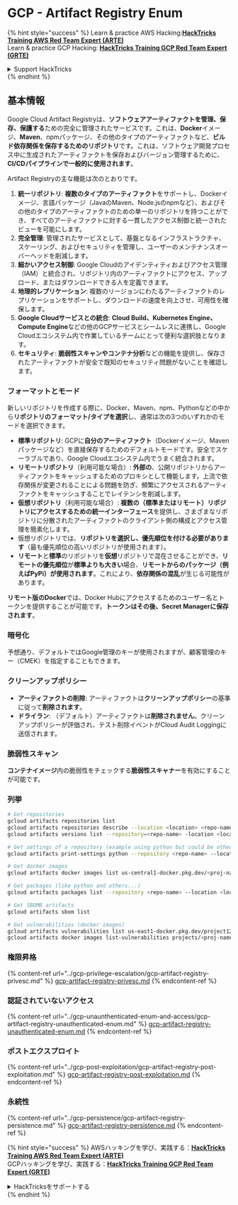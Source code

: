 # GCP - Artifact Registry Enum

{% hint style="success" %}
Learn & practice AWS Hacking:<img src="../../../.gitbook/assets/image (1).png" alt="" data-size="line">[**HackTricks Training AWS Red Team Expert (ARTE)**](https://training.hacktricks.xyz/courses/arte)<img src="../../../.gitbook/assets/image (1).png" alt="" data-size="line">\
Learn & practice GCP Hacking: <img src="../../../.gitbook/assets/image (2).png" alt="" data-size="line">[**HackTricks Training GCP Red Team Expert (GRTE)**<img src="../../../.gitbook/assets/image (2).png" alt="" data-size="line">](https://training.hacktricks.xyz/courses/grte)

<details>

<summary>Support HackTricks</summary>

* Check the [**subscription plans**](https://github.com/sponsors/carlospolop)!
* **Join the** 💬 [**Discord group**](https://discord.gg/hRep4RUj7f) or the [**telegram group**](https://t.me/peass) or **follow** us on **Twitter** 🐦 [**@hacktricks\_live**](https://twitter.com/hacktricks\_live)**.**
* **Share hacking tricks by submitting PRs to the** [**HackTricks**](https://github.com/carlospolop/hacktricks) and [**HackTricks Cloud**](https://github.com/carlospolop/hacktricks-cloud) github repos.

</details>
{% endhint %}

## 基本情報

Google Cloud Artifact Registryは、**ソフトウェアアーティファクトを管理、保存、保護する**ための完全に管理されたサービスです。これは、**Docker**イメージ、**Maven**、npmパッケージ、その他のタイプのアーティファクトなど、**ビルド依存関係を保存するためのリポジトリ**です。これは、ソフトウェア開発プロセス中に生成されたアーティファクトを保存およびバージョン管理するために、**CI/CDパイプラインで一般的に使用されます**。

Artifact Registryの主な機能は次のとおりです。

1. **統一リポジトリ**: **複数のタイプのアーティファクト**をサポートし、Dockerイメージ、言語パッケージ（JavaのMaven、Node.jsのnpmなど）、およびその他のタイプのアーティファクトのための単一のリポジトリを持つことができ、すべてのアーティファクトに対する一貫したアクセス制御と統一されたビューを可能にします。
2. **完全管理**: 管理されたサービスとして、基盤となるインフラストラクチャ、スケーリング、およびセキュリティを管理し、ユーザーのメンテナンスオーバーヘッドを削減します。
3. **細かいアクセス制御**: Google Cloudのアイデンティティおよびアクセス管理（IAM）と統合され、リポジトリ内のアーティファクトにアクセス、アップロード、またはダウンロードできる人を定義できます。
4. **地理的レプリケーション**: 複数のリージョンにわたるアーティファクトのレプリケーションをサポートし、ダウンロードの速度を向上させ、可用性を確保します。
5. **Google Cloudサービスとの統合**: **Cloud Build、Kubernetes Engine、Compute Engine**などの他のGCPサービスとシームレスに連携し、Google Cloudエコシステム内で作業しているチームにとって便利な選択肢となります。
6. **セキュリティ**: **脆弱性スキャンやコンテナ分析**などの機能を提供し、保存されたアーティファクトが安全で既知のセキュリティ問題がないことを確認します。

### フォーマットとモード

新しいリポジトリを作成する際に、Docker、Maven、npm、Pythonなどの中から**リポジトリのフォーマット/タイプを選択**し、通常は次の3つのいずれかのモードを選択できます。

* **標準リポジトリ**: GCPに**自分のアーティファクト**（Dockerイメージ、Mavenパッケージなど）を直接保存するためのデフォルトモードです。安全でスケーラブルであり、Google Cloudエコシステム内でうまく統合されます。
* **リモートリポジトリ**（利用可能な場合）: **外部の**、公開リポジトリからアーティファクトをキャッシュするためのプロキシとして機能します。上流で依存関係が変更されることによる問題を防ぎ、頻繁にアクセスされるアーティファクトをキャッシュすることでレイテンシを削減します。
* **仮想リポジトリ**（利用可能な場合）: **複数の（標準またはリモート）リポジトリにアクセスするための統一インターフェース**を提供し、さまざまなリポジトリに分散されたアーティファクトのクライアント側の構成とアクセス管理を簡素化します。
* 仮想リポジトリでは、**リポジトリを選択し、優先順位を付ける必要があります**（最も優先順位の高いリポジトリが使用されます）。
* **リモート**と**標準**のリポジトリを**仮想**リポジトリで混在させることができ、**リモートの優先順位**が**標準よりも大きい**場合、**リモートからのパッケージ（例えばPyPi）が使用されます**。これにより、**依存関係の混乱**が生じる可能性があります。

**リモート版のDocker**では、Docker Hubにアクセスするためのユーザー名とトークンを提供することが可能です。**トークンはその後、Secret Managerに保存されます**。

### 暗号化

予想通り、デフォルトではGoogle管理のキーが使用されますが、顧客管理のキー（CMEK）を指定することもできます。

### クリーンアップポリシー

* **アーティファクトの削除**: アーティファクトは**クリーンアップポリシー**の基準に従って**削除されます**。
* **ドライラン**: （デフォルト）アーティファクトは**削除されません**。クリーンアップポリシーが評価され、テスト削除イベントがCloud Audit Loggingに送信されます。

### 脆弱性スキャン

**コンテナイメージ**内の脆弱性をチェックする**脆弱性スキャナー**を有効にすることが可能です。

### 列挙
```bash
# Get repositories
gcloud artifacts repositories list
gcloud artifacts repositories describe --location <location> <repo-name>
gcloud artifacts versions list --repository=<repo-name> -location <location> --package <package-name>

# Get settings of a repository (example using python but could be other)
gcloud artifacts print-settings python --repository <repo-name> --location <location>

# Get docker images
gcloud artifacts docker images list us-central1-docker.pkg.dev/<proj-name>/<repo-name>

# Get packages (like python and others...)
gcloud artifacts packages list --repository <repo-name> --location <location>

# Get SBOMB artifacts
gcloud artifacts sbom list

# Get vulnerabilities (docker images)
gcloud artifacts vulnerabilities list us-east1-docker.pkg.dev/project123/repository123/someimage@sha256:49765698074d6d7baa82f
gcloud artifacts docker images list-vulnerabilities projects/<proj-name>/locations/<location>/scans/<scan-uuid>
```
### 権限昇格

{% content-ref url="../gcp-privilege-escalation/gcp-artifact-registry-privesc.md" %}
[gcp-artifact-registry-privesc.md](../gcp-privilege-escalation/gcp-artifact-registry-privesc.md)
{% endcontent-ref %}

### 認証されていないアクセス

{% content-ref url="../gcp-unaunthenticated-enum-and-access/gcp-artifact-registry-unauthenticated-enum.md" %}
[gcp-artifact-registry-unauthenticated-enum.md](../gcp-unaunthenticated-enum-and-access/gcp-artifact-registry-unauthenticated-enum.md)
{% endcontent-ref %}

### ポストエクスプロイト

{% content-ref url="../gcp-post-exploitation/gcp-artifact-registry-post-exploitation.md" %}
[gcp-artifact-registry-post-exploitation.md](../gcp-post-exploitation/gcp-artifact-registry-post-exploitation.md)
{% endcontent-ref %}

### 永続性

{% content-ref url="../gcp-persistence/gcp-artifact-registry-persistence.md" %}
[gcp-artifact-registry-persistence.md](../gcp-persistence/gcp-artifact-registry-persistence.md)
{% endcontent-ref %}

{% hint style="success" %}
AWSハッキングを学び、実践する：<img src="../../../.gitbook/assets/image (1).png" alt="" data-size="line">[**HackTricks Training AWS Red Team Expert (ARTE)**](https://training.hacktricks.xyz/courses/arte)<img src="../../../.gitbook/assets/image (1).png" alt="" data-size="line">\
GCPハッキングを学び、実践する：<img src="../../../.gitbook/assets/image (2).png" alt="" data-size="line">[**HackTricks Training GCP Red Team Expert (GRTE)**<img src="../../../.gitbook/assets/image (2).png" alt="" data-size="line">](https://training.hacktricks.xyz/courses/grte)

<details>

<summary>HackTricksをサポートする</summary>

* [**サブスクリプションプラン**](https://github.com/sponsors/carlospolop)を確認してください！
* **💬 [**Discordグループ**](https://discord.gg/hRep4RUj7f)または[**Telegramグループ**](https://t.me/peass)に参加するか、**Twitter** 🐦 [**@hacktricks\_live**](https://twitter.com/hacktricks\_live)**をフォローしてください。**
* **[**HackTricks**](https://github.com/carlospolop/hacktricks)および[**HackTricks Cloud**](https://github.com/carlospolop/hacktricks-cloud)のGitHubリポジトリにPRを提出してハッキングトリックを共有してください。**

</details>
{% endhint %}
